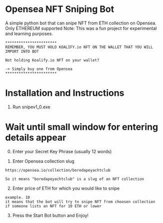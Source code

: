 # Opensea NFT Sniping Bot

A simple python bot that can snipe NFT from ETH collection on Opensea.
Only ETHEREUM supported
Note: This was a fun project for experimental and learning purposes. 
</br>

```
***********************
REMEMBER, YOU MUST HOLD KOALIFY.io NFT ON THE WALLET THAT YOU WILL IMPORT INTO BOT

Not holding Koalify.io NFT on your wallet?

-> Simply buy one from Opensea
***********************
```



# Installation and Instructions
1. Run snipev1_0.exe


# Wait until small window for entering details appear
0. Enter your Secret Key Phrase (usually 12 words)


1. Enter Opensea collection slug
```
https://opensea.io/collection/boredapeyachtclub

So it means "boredapeyachtclub" is a slug of an NFT collection
```

2. Enter price of ETH for which you would like to snipe
```
example. 10
it means that the bot will try to snipe NFT from choosen collection
if someone lists an NFT for 10 ETH or lower
```

3. Press the Start Bot button and Enjoy!

